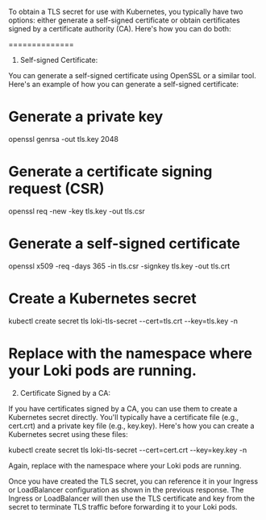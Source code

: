 To obtain a TLS secret for use with Kubernetes, you typically have two options: either generate a self-signed certificate or obtain certificates signed by a certificate authority (CA). Here's how you can do both:

==============
1. Self-signed Certificate:

You can generate a self-signed certificate using OpenSSL or a similar tool. Here's an example of how you can generate a self-signed certificate:

# Generate a private key
openssl genrsa -out tls.key 2048

# Generate a certificate signing request (CSR)
openssl req -new -key tls.key -out tls.csr

# Generate a self-signed certificate
openssl x509 -req -days 365 -in tls.csr -signkey tls.key -out tls.crt

# Create a Kubernetes secret
kubectl create secret tls loki-tls-secret --cert=tls.crt --key=tls.key -n <namespace>


Replace <namespace> with the namespace where your Loki pods are running.
===============

2. Certificate Signed by a CA:

If you have certificates signed by a CA, you can use them to create a Kubernetes secret directly. You'll typically have a certificate file (e.g., cert.crt) and a private key file (e.g., key.key). Here's how you can create a Kubernetes secret using these files:


kubectl create secret tls loki-tls-secret --cert=cert.crt --key=key.key -n <namespace>

Again, replace <namespace> with the namespace where your Loki pods are running.

Once you have created the TLS secret, you can reference it in your Ingress or LoadBalancer configuration as shown in the previous response. The Ingress or LoadBalancer will then use the TLS certificate and key from the secret to terminate TLS traffic before forwarding it to your Loki pods.


